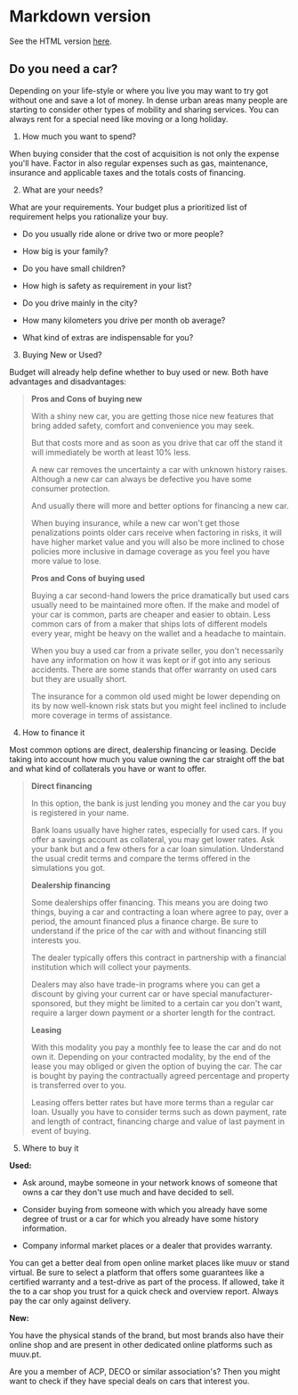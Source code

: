 # Markdown version

See the HTML version [here](http://doradevsdocs.github.io).

## Do you need a car?

Depending on your life-style or where you live you may want to try got without one and save a lot of money.
In dense urban areas many people are starting to consider other types of mobility and sharing services. You can always rent for a special need like moving or a long holiday.

1. How much you want to spend?

When buying consider that the cost of acquisition is not only the expense you'll have. Factor in also regular expenses such as gas, maintenance, insurance and applicable taxes and the totals costs of financing.

2. What are your needs?

What are your requirements. Your budget plus a prioritized list of requirement helps you rationalize your buy.

-   Do you usually ride alone or drive two or more people?

-   How big is your family?

-   Do you have small children?

-   How high is safety as requirement in your list?

-   Do you drive mainly in the city?

-   How many kilometers you drive per month ob average?

-   What kind of extras are indispensable for you?

3. Buying New or Used?

Budget will already help define whether to buy used or new. Both have advantages and disadvantages:

> **Pros and Cons of buying new**
>
> With a shiny new car, you are getting those nice new features that bring added safety, comfort and convenience you may seek.
>
> But that costs more and as soon as you drive that car off the stand it will immediately be worth at least 10% less.
>
> A new car removes the uncertainty a car with unknown history raises. Although a new car can always be defective you have some consumer protection.
>
> And usually there will more and better options for financing a new car.
>
> When buying insurance, while a new car won't get those penalizations points older cars receive when factoring in risks, it will have higher market value and you will also be more inclined to chose policies more inclusive in damage coverage as you feel you have more value to lose.
>
> **Pros and Cons of buying used**
>
> Buying a car second-hand lowers the price dramatically but used cars usually need to be maintained more often. If the make and model of your car is common, parts are cheaper and easier to obtain. Less common cars of from a maker that ships lots of different models every year, might be heavy on the wallet and a headache to maintain.
>
> When you buy a used car from a private seller, you don't necessarily have any information on how it was kept or if got into any serious accidents. There are some stands that offer warranty on used cars but they are usually short.
>
> The insurance for a common old used might be lower depending on its by now well-known risk stats but you might feel inclined to include more coverage in terms of assistance.

4. How to finance it

Most common options are direct, dealership financing or leasing. Decide taking into account how much you value owning the car straight off the bat and what kind of collaterals you have or want to offer.

> **Direct financing**
>
> In this option, the bank is just lending you money and the car you buy is registered in your name.
>
> Bank loans usually have higher rates, especially for used cars. If you offer a savings account as collateral, you may get lower rates. Ask your bank but and a few others for a car loan simulation. Understand the usual credit terms and compare the terms offered in the simulations you got.
>
> **Dealership financing**
>
> Some dealerships offer financing. This means you are doing two things, buying a car and contracting a loan where agree to pay, over a period, the amount financed plus a finance charge. Be sure to understand if the price of the car with and without financing still interests you.
>
> The dealer typically offers this contract in partnership with a financial institution which will collect your payments.
>
> Dealers may also have trade-in programs where you can get a discount by giving your current car or have special manufacturer-sponsored, but they might be limited to a certain car you don't want, require a larger down payment or a shorter length for the contract.
>
> **Leasing**
>
> With this modality you pay a monthly fee to lease the car and do not own it. Depending on your contracted modality, by the end of the lease you may obliged or given the option of buying the car. The car is bought by paying the contractually agreed percentage and property is transferred over to you.
>
> Leasing offers better rates but have more terms than a regular car loan. Usually you have to consider terms such as down payment, rate and length of contract, financing charge and value of last payment in event of buying.

5. Where to buy it

**Used:**

-   Ask around, maybe someone in your network knows of someone that owns a car they don't use much and have decided to sell.

-   Consider buying from someone with which you already have some degree of trust or a car for which you already have some history information.

-   Company informal market places or a dealer that provides warranty.

You can get a better deal from open online market places like muuv or stand virtual. Be sure to select a platform that offers some guarantees like a certified warranty and a test-drive as part of the process. If allowed, take it the to a car shop you trust for a quick check and overview report. Always pay the car only against delivery.

**New:**

You have the physical stands of the brand, but most brands also have their online shop and are present in other dedicated online platforms such as muuv.pt.

Are you a member of ACP, DECO or similar association's? Then you might want to check if they have special deals on cars that interest you.
